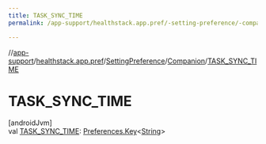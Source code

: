 ```yaml
---
title: TASK_SYNC_TIME
permalink: /app-support/healthstack.app.pref/-setting-preference/-companion/-t-a-s-k_-s-y-n-c_-t-i-m-e.html

---
```

//[app-support](../../../../index.html)/[healthstack.app.pref](../../index.html)/[SettingPreference](../index.html)/[Companion](index.html)/[TASK_SYNC_TIME](-t-a-s-k_-s-y-n-c_-t-i-m-e.html)



# TASK_SYNC_TIME



[androidJvm]\
val [TASK_SYNC_TIME](-t-a-s-k_-s-y-n-c_-t-i-m-e.html): [Preferences.Key](https://developer.android.com/reference/kotlin/androidx/datastore/preferences/core/Preferences.Key.html)&lt;[String](https://kotlinlang.org/api/latest/jvm/stdlib/kotlin/-string/index.html)&gt;




